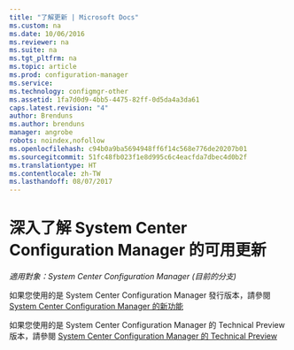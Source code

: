 ```yaml
---
title: "了解更新 | Microsoft Docs"
ms.custom: na
ms.date: 10/06/2016
ms.reviewer: na
ms.suite: na
ms.tgt_pltfrm: na
ms.topic: article
ms.prod: configuration-manager
ms.service: 
ms.technology: configmgr-other
ms.assetid: 1fa7d0d9-4bb5-4475-82ff-0d5da4a3da61
caps.latest.revision: "4"
author: Brenduns
ms.author: brenduns
manager: angrobe
robots: noindex,nofollow
ms.openlocfilehash: c94b0a9ba5694948ff6f14c568e776de20207b01
ms.sourcegitcommit: 51fc48fb023f1e8d995c6c4eacfda7dbec4d0b2f
ms.translationtype: HT
ms.contentlocale: zh-TW
ms.lasthandoff: 08/07/2017
---
```

# <a name="learn-more-about-available-updates-for-system-center-configuration-manager"></a>深入了解 System Center Configuration Manager 的可用更新

*適用對象：System Center Configuration Manager (目前的分支)*

如果您使用的是 System Center Configuration Manager 發行版本，請參閱 [System Center Configuration Manager 的新功能](http://technet.microsoft.com/library/mt622084.aspx)  

 如果您使用的是 System Center Configuration Manager 的 Technical Preview 版本，請參閱 [System Center Configuration Manager 的 Technical Preview](http://technet.microsoft.com/library/mt595861.aspx)
